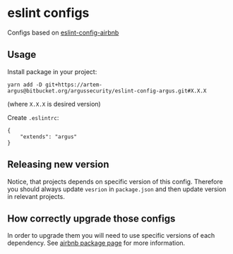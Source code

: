 # eslint configs

Configs based on [eslint-config-airbnb](https://www.npmjs.com/package/eslint-config-airbnb)

## Usage

Install package in your project:

```
yarn add -D git+https://artem-argus@bitbucket.org/argussecurity/eslint-config-argus.git#X.X.X
```
(where `X.X.X` is desired version)

Create `.eslintrc`:

```
{
    "extends": "argus"
}
```

## Releasing new version

Notice, that projects depends on specific version of this config.
Therefore you should always update `vesrion` in `package.json`
and then update version in relevant projects.

## How correctly upgrade those configs

In order to upgrade them you will need to use specific versions of each dependency.
See [airbnb package page](https://www.npmjs.com/package/eslint-config-airbnb) for more information.
